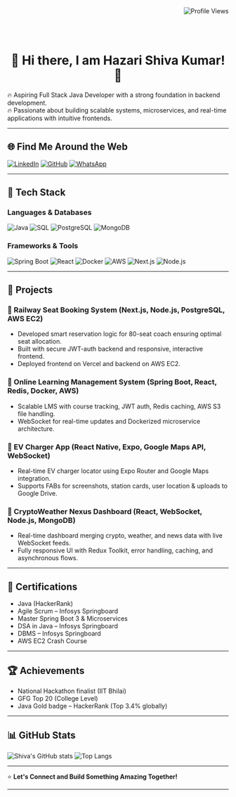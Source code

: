 <div align="right">
  <img src="https://komarev.com/ghpvc/?username=Shiva-code-code&style=flat-square&color=blueviolet" alt="Profile Views">
</div>

<br><br>
<div align="center">

# 👋 Hi there, I am Hazari Shiva Kumar! 🚀
</div>

<div>
🔥 Aspiring Full Stack Java Developer with a strong foundation in backend development.<br>
🔥 Passionate about building scalable systems, microservices, and real-time applications with intuitive frontends.
</div>

---

## 🌐 Find Me Around the Web
[![LinkedIn](https://img.shields.io/badge/LinkedIn-blue?logo=linkedin&style=for-the-badge)](https://www.linkedin.com/in/shivakumarhazari)
[![GitHub](https://img.shields.io/badge/GitHub-000?logo=github&style=for-the-badge)](https://github.com/Shiva-code-code)
[![WhatsApp](https://img.shields.io/badge/WhatsApp-25D366?logo=whatsapp&style=for-the-badge)](https://wa.me/6300655864)

---

## 💼 Tech Stack

### Languages & Databases
![Java](https://img.shields.io/badge/Java-007396?logo=java&logoColor=white&style=flat)
![SQL](https://img.shields.io/badge/SQL-4479A1?logo=mysql&logoColor=white&style=flat)
![PostgreSQL](https://img.shields.io/badge/PostgreSQL-4169E1?logo=postgresql&logoColor=white&style=flat)
![MongoDB](https://img.shields.io/badge/MongoDB-4EA94B?logo=mongodb&logoColor=white&style=flat)

### Frameworks & Tools
![Spring Boot](https://img.shields.io/badge/Spring_Boot-6DB33F?logo=spring-boot&logoColor=white&style=flat)
![React](https://img.shields.io/badge/React-61DAFB?logo=react&logoColor=black&style=flat)
![Docker](https://img.shields.io/badge/Docker-2496ED?logo=docker&logoColor=white&style=flat)
![AWS](https://img.shields.io/badge/AWS-232F3E?logo=amazon-aws&logoColor=white&style=flat)
![Next.js](https://img.shields.io/badge/Next.js-000000?logo=next.js&logoColor=white&style=flat)
![Node.js](https://img.shields.io/badge/Node.js-339933?logo=node.js&logoColor=white&style=flat)

---

## 🧠 Projects

### 🔹 Railway Seat Booking System (Next.js, Node.js, PostgreSQL, AWS EC2)
- Developed smart reservation logic for 80-seat coach ensuring optimal seat allocation.
- Built with secure JWT-auth backend and responsive, interactive frontend.
- Deployed frontend on Vercel and backend on AWS EC2.

### 🔹 Online Learning Management System (Spring Boot, React, Redis, Docker, AWS)
- Scalable LMS with course tracking, JWT auth, Redis caching, AWS S3 file handling.
- WebSocket for real-time updates and Dockerized microservice architecture.

### 🔹 EV Charger App (React Native, Expo, Google Maps API, WebSocket)
- Real-time EV charger locator using Expo Router and Google Maps integration.
- Supports FABs for screenshots, station cards, user location & uploads to Google Drive.

### 🔹 CryptoWeather Nexus Dashboard (React, WebSocket, Node.js, MongoDB)
- Real-time dashboard merging crypto, weather, and news data with live WebSocket feeds.
- Fully responsive UI with Redux Toolkit, error handling, caching, and asynchronous flows.

---

## 🏅 Certifications

- Java (HackerRank)
- Agile Scrum – Infosys Springboard
- Master Spring Boot 3 & Microservices
- DSA in Java – Infosys Springboard
- DBMS – Infosys Springboard
- AWS EC2 Crash Course

---

## 🏆 Achievements

- National Hackathon finalist (IIT Bhilai)
- GFG Top 20 (College Level)
- Java Gold badge – HackerRank (Top 3.4% globally)

---

## 📊 GitHub Stats

![Shiva's GitHub stats](https://github-readme-stats.vercel.app/api?username=Shiva-code-code&show_icons=true&theme=dark)
![Top Langs](https://github-readme-stats.vercel.app/api/top-langs/?username=Shiva-code-code&layout=compact&theme=dark)

---

⭐ **Let's Connect and Build Something Amazing Together!**

---
